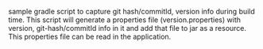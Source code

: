 sample gradle script to capture git hash/commitId, version info during build time. 
This script will generate a properties file (version.properties) with version, git-hash/commitId info in it and add that file to jar as a resource. This properties file can be read in the application.
